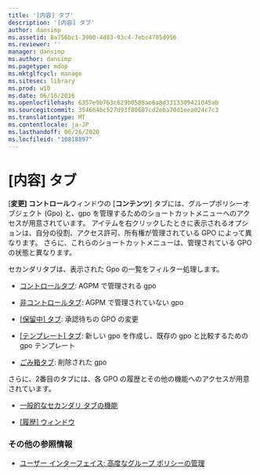```yaml
---
title: '[内容] タブ'
description: '[内容] タブ'
author: dansimp
ms.assetid: 8a756bc1-3900-4d83-93c4-7ebc4705d956
ms.reviewer: ''
manager: dansimp
ms.author: dansimp
ms.pagetype: mdop
ms.mktglfcycl: manage
ms.sitesec: library
ms.prod: w10
ms.date: 06/16/2016
ms.openlocfilehash: 6357e9b763c629b0508ae6a8d3313309421045ab
ms.sourcegitcommit: 354664bc527d93f80687cd2eba70d1eea024c7c3
ms.translationtype: MT
ms.contentlocale: ja-JP
ms.lasthandoff: 06/26/2020
ms.locfileid: "10818897"
---
```

# [内容] タブ


[**変更] コントロール**ウィンドウの [**コンテンツ**] タブには、グループポリシーオブジェクト (Gpo) と、gpo を管理するためのショートカットメニューへのアクセスが用意されています。 アイテムを右クリックしたときに表示されるオプションは、自分の役割、アクセス許可、所有権が管理されている GPO によって異なります。 さらに、これらのショートカットメニューは、管理されている GPO の状態と異なります。

セカンダリタブは、表示された Gpo の一覧をフィルター処理します。

-   [コントロールタブ](controlled-tab.md): AGPM で管理される gpo

-   [非コントロールタブ](uncontrolled-tab.md): AGPM で管理されていない gpo

-   [[保留中] タブ](pending-tab.md): 承認待ちの GPO の変更

-   [[テンプレート] タブ](templates-tab.md): 新しい gpo を作成し、既存の gpo と比較するための gpo テンプレート

-   [ごみ箱タブ](recycle-bin-tab.md): 削除された gpo

さらに、2番目のタブには、各 GPO の履歴とその他の機能へのアクセスが用意されています。

-   [一般的なセカンダリ タブの機能](common-secondary-tab-features.md)

-   [[履歴] ウィンドウ](history-window.md)

### その他の参照情報

-   [ユーザー インターフェイス: 高度なグループ ポリシーの管理](user-interface-advanced-group-policy-management.md)

 

 





